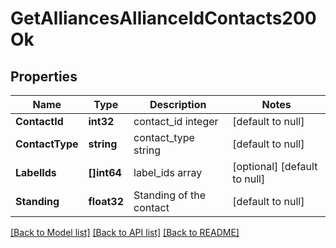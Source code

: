 # GetAlliancesAllianceIdContacts200Ok

## Properties
Name | Type | Description | Notes
------------ | ------------- | ------------- | -------------
**ContactId** | **int32** | contact_id integer | [default to null]
**ContactType** | **string** | contact_type string | [default to null]
**LabelIds** | **[]int64** | label_ids array | [optional] [default to null]
**Standing** | **float32** | Standing of the contact | [default to null]

[[Back to Model list]](../README.md#documentation-for-models) [[Back to API list]](../README.md#documentation-for-api-endpoints) [[Back to README]](../README.md)


